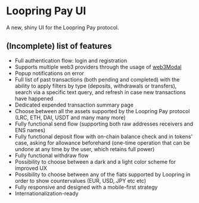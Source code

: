 # Loopring Pay UI

A new, shiny UI for the Loopring Pay protocol.

## (Incomplete) list of features

- Full authentication flow: login and registration
- Supports multiple web3 providers through the usage of [web3Modal](https://github.com/web3modal/web3modal)
- Popup notifications on error
- Full list of past transactions (both pending and completed) with the ability to apply filters by type (deposits, withdrawals or transfers), search via a specific text query, and refresh in case new transactions have happened
- Dedicated expended transaction summary page
- Choose between all the assets supported by the Loopring Pay protocol (LRC, ETH, DAI, USDT and many many more)
- Fully functional send flow (supporting both raw addresses receivers and ENS names)
- Fully functional deposit flow with on-chain balance check and in tokens' case, asking for allowance beforehand (one-time operation that can be undone at any time by the user, which retains full power)
- Fully functional withdraw flow
- Possibility to choose between a dark and a light color scheme for improved UX
- Possibility to choose between any of the fiats supported by Loopring in order to show countervalues (EUR, USD, JPY etc etc)
- Fully responsive and designed with a mobile-first strategy
- Internationalization-ready